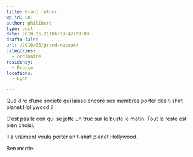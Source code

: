```yaml
---
title: Grand retour
wp_id: 501
author: philibert
type: post
date: 2010-05-21T06:39:42+00:00
draft: false
url: /2010/05/grand-retour/
categories:
  - ordinaire
residency:
  - France
locations:
  - Lyon

---
```

Que dire d&rsquo;une société qui laisse encore ses membres porter des t-shirt planet Hollywood ? 

C&rsquo;est pas le con qui se jette un truc sur le buste le matin. Tout le reste est bien choisi. 

Il a vraiment voulu porter un t-shirt planet Hollywood. 

Ben merde.